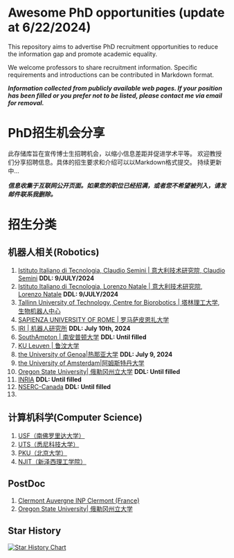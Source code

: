 # Awesome PhD opportunities (update at 6/22/2024)

This repository aims to advertise PhD recruitment opportunities to reduce the information gap and promote academic equality.

We welcome professors to share recruitment information. Specific requirements and introductions can be contributed in Markdown format.

***Information collected from publicly available web pages. If your position has been filled or you prefer not to be listed, please contact me via email for removal.***



# PhD招生机会分享

此存储库旨在宣传博士生招聘机会，以缩小信息差距并促进学术平等。
欢迎教授们分享招聘信息。具体的招生要求和介绍可以以Markdown格式提交。
持续更新中...

***信息收集于互联网公开页面。如果您的职位已经招满，或者您不希望被列入，请发邮件联系我删除。***


# 招生分类

## 机器人相关(Robotics)

1. [Istituto Italiano di Tecnologia, Claudio Semini | 意大利技术研究院, Claudio Semini](./Robotics/IIT-1.md) **DDL: 9/JULY/2024** 
2. [Istituto Italiano di Tecnologia, Lorenzo Natale | 意大利技术研究院, Lorenzo Natale](./Robotics/IIT-2.md) **DDL: 9/JULY/2024**
3. [Tallinn University of Technology, Centre for Biorobotics | 塔林理工大学, 生物机器人中心](./Robotics/Tallinn%20University%20of%20Technology.md)    
4. [SAPIENZA UNIVERSITY OF ROME | 罗马萨皮恩扎大学](./Robotics/SAPIENZA%20UNIVERSITY%20OF%20ROME.md)
5. [IRI | 机器人研究所](./Robotics/IRI.md)    **DDL: July 10th, 2024**
6. [SouthAmpton | 南安普顿大学](./Robotics/SouthAmpton.md)    **DDL: Until filled**
7. [KU Leuven | 鲁汶大学](./Robotics/Leuven.md)    
8. [the University of Genoa|热那亚大学](./Robotics/the%20University%20of%20Genoa.md)    **DDL: July 9, 2024**
9. [the University of Amsterdam|阿姆斯特丹大学](./Robotics/Vrije_Universiteit_Amsterdam_Combined.md)  
10. [Oregon State University| 俄勒冈州立大学](./Robotics/Oregon%20State%20University.md)    **DDL: Until filled**
11. [INRIA](./Robotics/INRIA.md)    **DDL: Until filled**
12. [NSERC-Canada](./Robotics/NSERC.md)    **DDL: Until filled**
13. 





## 计算机科学(Computer Science)
1. [USF（南佛罗里达大学）](./Computer%20Science/USF.md)
2. [UTS（悉尼科技大学）](./Computer%20Science/USF.md)
3. [PKU（北京大学）](./Computer%20Science/PKU.md)
4. [NJIT（新泽西理工学院）](./Computer%20Science/NJIT.md)


## PostDoc
1. [Clermont Auvergne INP Clermont (France)](./PostDoc-Robotics/Clermont_Auvergne_INP.md)
2. [Oregon State University| 俄勒冈州立大学](./PostDoc-Robotics/OregonStateUniversity_Postdoc.md)


## Star History

[![Star History Chart](https://api.star-history.com/svg?repos=jfan1997/Awesome_PhD_Opportunities&type=Date)](https://star-history.com/#jfan1997/Awesome_PhD_Opportunities&Date)
